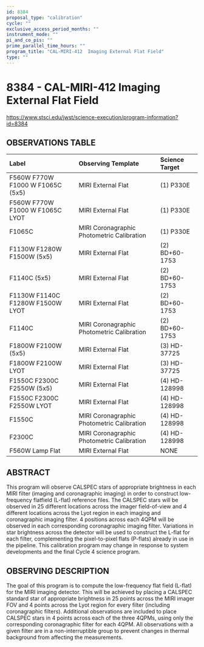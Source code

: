 ```yaml
---
id: 8384
proposal_type: "calibration"
cycle: ""
exclusive_access_period_months: ""
instrument_mode: ""
pi_and_co_pis: ""
prime_parallel_time_hours: ""
program_title: "CAL-MIRI-412  Imaging External Flat Field"
type: ""
---
```

# 8384 - CAL-MIRI-412  Imaging External Flat Field
https://www.stsci.edu/jwst/science-execution/program-information?id=8384
## OBSERVATIONS TABLE
| Label                                   | Observing Template                           | Science Target     |
| :-------------------------------------- | :------------------------------------------- | :----------------- |
| F560W F770W F1000 W F1065C (5x5)        | MIRI External Flat                           | (1) P330E          |
| F560W F770W F1000 W F1065C LYOT         | MIRI External Flat                           | (1) P330E          |
| F1065C                                  | MIRI Coronagraphic Photometric Calibration | (1) P330E          |
| F1130W F1280W F1500W (5x5)              | MIRI External Flat                           | (2) BD+60-1753     |
| F1140C (5x5)                            | MIRI External Flat                           | (2) BD+60-1753     |
| F1130W F1140C F1280W F1500W LYOT        | MIRI External Flat                           | (2) BD+60-1753     |
| F1140C                                  | MIRI Coronagraphic Photometric Calibration | (2) BD+60-1753     |
| F1800W F2100W (5x5)                     | MIRI External Flat                           | (3) HD-37725       |
| F1800W F2100W LYOT                      | MIRI External Flat                           | (3) HD-37725       |
| F1550C F2300C F2550W (5x5)              | MIRI External Flat                           | (4) HD-128998      |
| F1550C F2300C F2550W LYOT               | MIRI External Flat                           | (4) HD-128998      |
| F1550C                                  | MIRI Coronagraphic Photometric Calibration | (4) HD-128998      |
| F2300C                                  | MIRI Coronagraphic Photometric Calibration | (4) HD-128998      |
| F560W Lamp Flat                         | MIRI External Flat                           | NONE               |

## ABSTRACT

This program will observe CALSPEC stars of appropriate brightness in each MIRI filter (imaging and coronagraphic imaging) in order to construct low-frequency flatfield (L-flat) reference files. The CALSPEC stars will be observed in 25 different locations across the imager field-of-view and 4 different locations across the Lyot region in each imaging and coronagraphic imaging filter. 4 positions across each 4QPM will be observed in each corresponding coronagraphic imaging filter. Variations in star brightness across the detector will be used to construct the L-flat for each filter, complementing the pixel-to-pixel flats (P-flats) already in use in the pipeline.
This calibration program may change in response to system developments and the final Cycle 4 science program.

## OBSERVING DESCRIPTION

The goal of this program is to compute the low-frequency flat field (L-flat) for the MIRI imaging detector. This will be achieved by placing a CALSPEC standard star of appropriate brightness in 25 points across the MIRI imager FOV and 4 points across the Lyot region for every filter (including coronagraphic filters). Additional observations are included to place CALSPEC stars in 4 points across each of the three 4QPMs, using only the corresponding coronagraphic filter for each 4QPM. All observations with a given filter are in a non-interruptible group to prevent changes in thermal background from affecting the measurements.